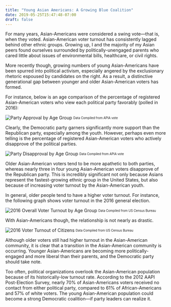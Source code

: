 ```yaml
---
title: "Young Asian Americans: A Growing Blue Coalition"
date: 2019-05-25T15:47:48-07:00
draft: false
---
```

For many years, Asian-Americans were considered a swing vote—that is, when they voted. Asian-American voter turnout has consistently lagged behind other ethnic groups. Growing up, I and the majority of my Asian peers found ourselves surrounded by politically-unengaged parents who cared little about issues of environmental bills, healthcare, or civil rights.

More recently though, growing numbers of young Asian-Americans have been spurred into political activism, especially angered by the exclusionary rhetoric espoused by candidates on the right. As a result, a distinctive generational gap between younger and older Asian-American voters has formed.

For instance, below is an age comparison of the percentage of registered Asian-American voters who view each political party favorably (polled in 2016):

![Party Approval by Age Group](/images/youngasianamericans1.jpg)
<sub><sup>Data Compiled from APIA vote</sup></sub>

Clearly, the Democratic party garners significantly more support than the Republican party, especially among the youth. However, perhaps even more telling is the percentage of registered Asian-American voters who actively disapprove of the political parties.

![Party Disapproval by Age Group](/images/youngasianamericans2.png)
<sub><sup>Data Compiled from APIA vote</sup></sub>

Older Asian-American voters tend to be more apathetic to both parties, whereas nearly three in four young Asian-American voters disapprove of the Republican party. This is incredibly significant not only because Asians represent the fastest-growing ethnic group in the United States, but also because of increasing voter turnout by the Asian-American youth.

In general, older people tend to have a higher voter turnout. For instance, the following graph shows voter turnout in the 2016 general election.

![2016 Overall Voter Turnout by Age Group](/images/youngasianamericans3.png)
<sub><sup>Data Compiled from US Census Bureau</sup></sub>

With Asian-Americans though, the relationship is not nearly as drastic.

![2016  Voter Turnout of Citizens](/images/youngasianamericans4.png)
<sub><sup>Data Compiled from US Census Bureau</sup></sub>

Although older voters still had higher turnout in the Asian-American community, it is clear that a transition in the Asian-American community is occurring. Younger Asian-Americans are becoming more politically-engaged and more liberal than their parents, and the Democratic party should take note.

Too often, political organizations overlook the Asian-American population because of its historically-low turnout rate. According to the 2012 AAPI Post-Election Survey, nearly 70% of Asian-Americans voters received no contact from either political party, compared to 61% of African-Americans and 57% of white voters. The young Asian-American population could become a strong Democratic coalition—if party leaders can realize it.
